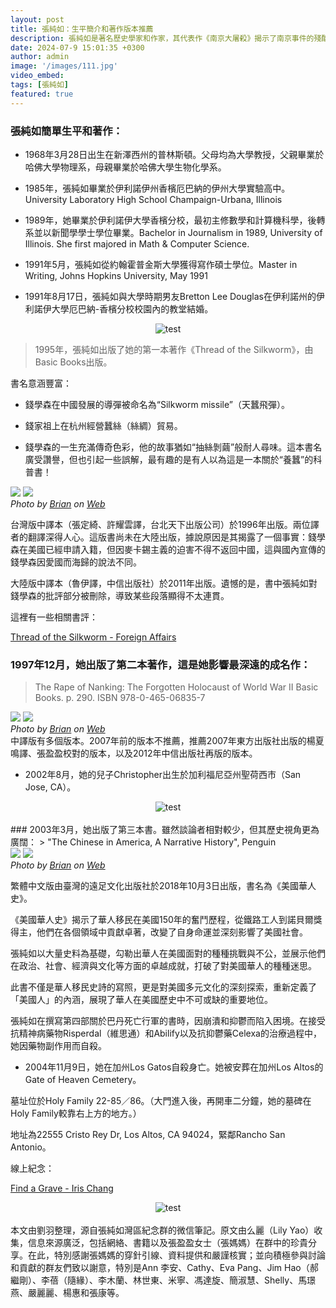 ```yaml
---
layout: post
title: 張純如：生平簡介和著作版本推薦
description: 張純如是著名歷史學家和作家，其代表作《南京大屠殺》揭示了南京事件的殘酷真相，喚起了全球對這一悲劇的關注。她的其他作品如《蠶絲》和《美國華人史》則探索了中美關係和華裔美國人的歷史貢獻。張純如以其嚴謹的學術態度和優雅的文筆，深刻影響了公眾對歷史事件的理解和認識。
date: 2024-07-9 15:01:35 +0300
author: admin
image: '/images/111.jpg'
video_embed:
tags: [張純如]
featured: true
---
```

### 張純如簡單生平和著作：

* 1968年3月28日出生在新澤西州的普林斯頓。父母均為大學教授，父親畢業於哈佛大學物理系，母親畢業於哈佛大學生物化學系。

* 1985年，張純如畢業於伊利諾伊州香檳厄巴納的伊州大學實驗高中。University Laboratory High School Champaign-Urbana, Illinois

* 1989年，她畢業於伊利諾伊大學香檳分校，最初主修數學和計算機科學，後轉系並以新聞學學士學位畢業。Bachelor in Journalism in 1989, University of Illinois. She first majored in Math & Computer Science.

* 1991年5月，張純如從約翰霍普金斯大學獲得寫作碩士學位。Master in Writing, Johns Hopkins University, May 1991

* 1991年8月17日，張純如與大學時期男友Bretton Lee Douglas在伊利諾州的伊利諾伊大學厄巴納-香檳分校校園內的教堂結婚。

<center><img src="https://thatirischang.github.io/images/102.jpg" title="test"></center>

> 1995年，張純如出版了她的第一本著作《Thread of the Silkworm》，由Basic Books出版。

書名意涵豐富：

* 錢學森在中國發展的導彈被命名為“Silkworm missile”（天蠶飛彈）。
  
* 錢家祖上在杭州經營蠶絲（絲綢）貿易。
  
* 錢學森的一生充滿傳奇色彩，他的故事猶如“抽絲剝繭”般耐人尋味。這本書名廣受讚譽，但也引起一些誤解，最有趣的是有人以為這是一本關於“養蠶”的科普書！

<div class="gallery-box">
  <div class="gallery">
    <img src="/images/103.jpg" loading="lazy">
    <img src="/images/109.jpg" loading="lazy">
  </div>
  <em>Photo by <a href="https://x.com/irischangstudio">Brian</a> on <a href="https://x.com/irischangstudio/" target="_blank">Web</a></em>
</div>


台灣版中譯本（張定綺、許耀雲譯，台北天下出版公司）於1996年出版。兩位譯者的翻譯深得人心。這版書尚未在大陸出版，據說原因是其揭露了一個事實：錢學森在美國已經申請入籍，但因麥卡錫主義的迫害不得不返回中國，這與國內宣傳的錢學森因愛國而海歸的說法不同。

大陸版中譯本（魯伊譯，中信出版社）於2011年出版。遺憾的是，書中張純如對錢學森的批評部分被刪除，導致某些段落顯得不太連貫。

這裡有一些相關書評：

[Thread of the Silkworm - Foreign Affairs](https://www.foreignaffairs.com/reviews/capsule-review/1996-05-01/thread-silkworm)


### 1997年12月，她出版了第二本著作，這是她影響最深遠的成名作：
> The Rape of Nanking: The Forgotten Holocaust of World War II
Basic Books. p. 290. ISBN 978-0-465-06835-7

<div class="gallery-box">
  <div class="gallery">
    <img src="/images/112.jpg" loading="lazy">
    <img src="/images/113.jpg" loading="lazy">
  </div>
  <em>Photo by <a href="https://x.com/irischangstudio/">Brian</a> on <a href="https://x.com/irischangstudio/" target="_blank">Web</a></em>
</div>
中譯版有多個版本。2007年前的版本不推薦，推薦2007年東方出版社出版的楊夏鳴譯、張盈盈校對的版本，以及2012年中信出版社再版的版本。

* 2002年8月，她的兒子Christopher出生於加利福尼亞州聖荷西市（San Jose, CA）。

<center><img src="https://thatirischang.github.io/images/114.jpg" title="test"></center>

<br>
### 2003年3月，她出版了第三本書。雖然談論者相對較少，但其歷史視角更為廣闊：
> "The Chinese in America, A Narrative History", Penguin

<div class="gallery-box">
  <div class="gallery">
    <img src="/images/115.jpg" loading="lazy">
    <img src="/images/116.jpg" loading="lazy">
  </div>
  <em>Photo by <a href="https://x.com/irischangstudio/">Brian</a> on <a href="https://x.com/irischangstudio/" target="_blank">Web</a></em>
</div>

繁體中文版由臺灣的遠足文化出版社於2018年10月3日出版，書名為《美國華人史》。

《美國華人史》揭示了華人移民在美國150年的奮鬥歷程，從鐵路工人到諾貝爾獎得主，他們在各個領域中貢獻卓著，改變了自身命運並深刻影響了美國社會。

張純如以大量史料為基礎，勾勒出華人在美國面對的種種挑戰與不公，並展示他們在政治、社會、經濟與文化等方面的卓越成就，打破了對美國華人的種種迷思。

此書不僅是華人移民史詩的寫照，更是對美國多元文化的深刻探索，重新定義了「美國人」的內涵，展現了華人在美國歷史中不可或缺的重要地位。

張純如在撰寫第四部關於巴丹死亡行軍的書時，因崩潰和抑鬱而陷入困境。在接受抗精神病藥物Risperdal（維思通）和Abilify以及抗抑鬱藥Celexa的治療過程中，她因藥物副作用而自殺。

* 2004年11月9日，她在加州Los Gatos自殺身亡。她被安葬在加州Los Altos的Gate of Heaven Cemetery。

墓址位於Holy Family 22-85／86。（大門進入後，再開車二分鐘，她的墓碑在Holy Family較靠右上方的地方。）

地址為22555 Cristo Rey Dr, Los Altos, CA 94024，緊鄰Rancho San Antonio。

線上紀念：

[Find a Grave - Iris Chang](https://www.findagrave.com/memorial/9791739/iris-chang/flower)

<center><img src="https://thatirischang.github.io/images/117.jpg" title="test"></center>
<br>
本文由劉羽整理，源自張純如灣區紀念群的微信筆記。原文由么麗（Lily Yao）收集，信息來源廣泛，包括網絡、書籍以及張盈盈女士（張媽媽）在群中的珍貴分享。在此，特別感謝張媽媽的穿針引線、資料提供和嚴謹核實；並向積極參與討論和貢獻的群友們致以謝意，特別是Ann 李安、Cathy、Eva Pang、Jim Hao（郝繼剛）、李蓓（隨緣）、李木蘭、林世東、米寧、馮達旋、簡淑慧、Shelly、馬璟燕、嚴麗麗、楊惠和張康等。
